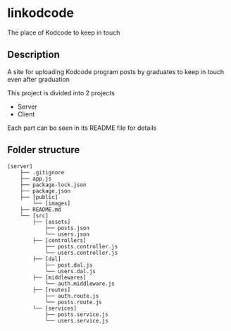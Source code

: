 # linkodcode

The place of Kodcode to keep in touch

## Description

A site for uploading Kodcode program posts by graduates to keep in touch even after graduation

This project is divided into 2 projects
* Server
* Client


Each part can be seen in its README file for details

## Folder structure

```
[server]
    ├── .gitignore
    ├── app.js
    ├── package-lock.json
    ├── package.json
    ├── [public]
        └── [images]
    ├── README.md
    └── [src]
        ├── [assets]
            ├── posts.json
            └── users.json
        ├── [controllers]
            ├── posts.controller.js
            └── users.controller.js
        ├── [dal]
            ├── post.dal.js
            └── users.dal.js
        ├── [middlewares]
            └── auth.middleware.js
        ├── [routes]
            ├── auth.route.js
            └── posts.route.js
        └── [services]
            ├── posts.service.js
            └── users.service.js

```
